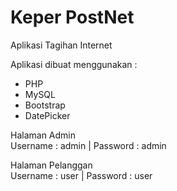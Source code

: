 # Keper PostNet
Aplikasi Tagihan Internet

Aplikasi dibuat menggunakan :
- PHP
- MySQL
- Bootstrap
- DatePicker

Halaman Admin<br/>
Username : admin | Password : admin

Halaman Pelanggan<br/>
Username : user | Password : user
